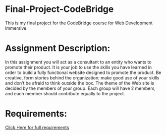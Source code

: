 # Final-Project-CodeBridge

This is my final project for the CodeBridge course for Web Development Immersive. 

# Assignment Description:

In this assignment you will act as a consultant to an entity who wants to promote their product. It is your job to use the skills you have learned in order to build a fully functional website designed to promote the product. Be creative, form stories behind the organization; make good use of your skills and don’t be afraid to think outside the box.  The theme of the Web site is decided by the members of your group. Each group will have 2 members, and each member should contribute equally to the project.

# Requirements:
 
<a href="https://perscholas.instructure.com/courses/57/assignments/2384">Click Here for full requirements</a>

